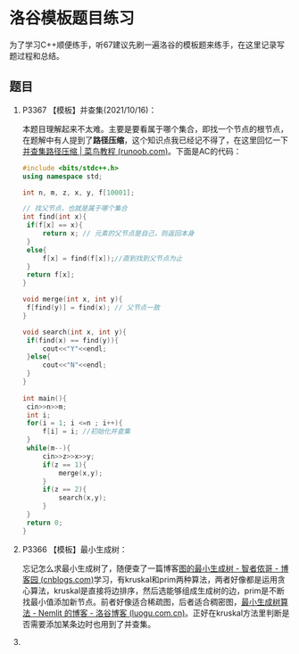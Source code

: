 # 洛谷模板题目练习


为了学习C++顺便练手，听67建议先刷一遍洛谷的模板题来练手，在这里记录写题过程和总结。

## 题目

1. P3367 【模板】并查集(2021/10/16)：

   本题目理解起来不太难。主要是要看属于哪个集合，即找一个节点的根节点，在题解中有人提到了**路径压缩**，这个知识点我已经记不得了，在这里回忆一下[并查集路径压缩 | 菜鸟教程 (runoob.com)](https://www.runoob.com/data-structures/union-find-compress.html)。下面是AC的代码：

   ```c++
   #include <bits/stdc++.h>
   using namespace std;
   
   int n, m, z, x, y, f[10001];
   
   // 找父节点，也就是属于哪个集合 
   int find(int x){
   	if(f[x] == x){
   		return x; // 元素的父节点是自己，则返回本身 
   	}
   	else{
   		f[x] = find(f[x]);//直到找到父节点为止 
   	} 
   	return f[x];
   }
   
   void merge(int x, int y){
   	f[find(y)] = find(x); // 父节点一致 
   }
   
   void search(int x, int y){
   	if(find(x) == find(y)){
   		cout<<"Y"<<endl;
   	}else{
   		cout<<"N"<<endl;
   	}
   } 
    
   int main(){
   	cin>>n>>m;
   	int i;
   	for(i = 1; i <=n ; i++){
   		f[i] = i; //初始化并查集 
   	}
   	while(m--){
   		cin>>z>>x>>y;
   		if(z == 1){
   			merge(x,y);
   		} 
   		if(z == 2){
   			search(x,y);
   		}
   	} 
   	return 0;
   }
   ```

   

2. P3366 【模板】最小生成树：

   忘记怎么求最小生成树了，随便查了一篇博客[图的最小生成树 - 智者侬哥 - 博客园 (cnblogs.com)](https://www.cnblogs.com/wuxiangnong/p/10885129.html)学习，有kruskal和prim两种算法，两者好像都是运用贪心算法，kruskal是直接将边排序，然后选能够组成生成树的边，prim是不断找最小值添加新节点。前者好像适合稀疏图，后者适合稠密图，[最小生成树算法 - Nemlit 的博客 - 洛谷博客 (luogu.com.cn)](https://www.luogu.com.cn/blog/tbr-blog/solution-p3366)。正好在kruskal方法里判断是否需要添加某条边时也用到了并查集。

3. 

